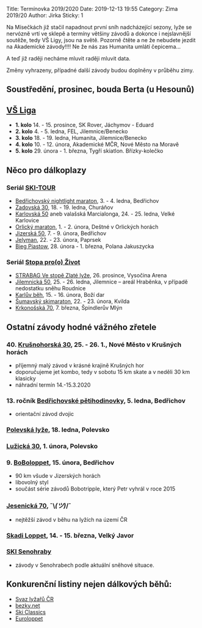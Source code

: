 Title: Termínovka 2019/2020
Date: 2019-12-13 19:55
Category: Zima 2019/20
Author: Jirka
Sticky: 1

Na Mísečkách již stačil napadnout první sníh nadcházející sezony, lyže se nervózně vrtí ve sklepě a termíny většiny závodů a dokonce i nejslavnější soutěže, tedy VŠ Ligy, jsou na světě. Pozorně čtěte a ne že nebudete jezdit na Akademické závody!!!! Ne že nás zas Humanita umlátí čepicema...

A teď již raději necháme mluvit raději mluvit data.

Změny vyhrazeny, případné další závody budou doplněny v průběhu zimy.

Soustředění, prosinec, bouda Berta (u Hesounů)
----------------------------------------------

[VŠ Liga](http://www.vs-liga.cz/)
---------------------------------

- **1. kolo** 14. - 15. prosince, SK Rover, Jáchymov - Eduard
- **2. kolo** 4. - 5. ledna, FEL, Jilemnice/Benecko
- **3. kolo** 18. - 19. ledna, Humanita, Jilemnice/Benecko
- **4. kolo** 10. - 12. února, Akademické MČR, Nové Město na Moravě
- **5. kolo** 29. února - 1. března, Tygří skiatlon. Břízky-kolečko

Něco pro dálkoplazy
-------------------

### Seriál [SKI-TOUR](http://www.ski-tour.cz/cs/zavody)

- [Bedřichovský nightlight maraton](https://www.ski-tour.cz/bedrichovsky-nlm/r2), 3. - 4. ledna, Bedřichov
- [Zadovská 30](https://www.ski-tour.cz/zadovska-30/r3), 18. - 19. ledna, Churáňov
- [Karlovská 50](https://www.ski-tour.cz/karlovska-50/r1) aneb valašská Marcialonga, 24. - 25. ledna, Velké Karlovice
- [Orlický maraton](https://www.ski-tour.cz/orlicky-maraton/r4), 1. - 2. února, Deštné v Orlických horách
- [Jizerská 50](http://jiz50.cz), 7. - 9. února, Bedřichov
- [Jelyman](https://www.ski-tour.cz/jelyman/r6), 22. - 23. února, Paprsek
- [Bieg Piastow](https://www.ski-tour.cz/bieg-piastow/r7), 28. února - 1. března, Polana Jakuszycka

### Seriál [Stopa pro(o) Život](http://www.stopaprozivot.cz/)

- [STRABAG Ve stopě Zlaté lyže](https://www.stopaprozivot.cz/strabag-ve-stope-zlate-lyze/), 26. prosince, Vysočina Arena
- [Jilemnická 50](https://www.stopaprozivot.cz/jilemnicka-50/), 25. - 26. ledna, Jilemnice – areál Hraběnka, v případě nedostatku sněhu Roudnice
- [Karlův běh](https://www.stopaprozivot.cz/karluv-beh/), 15. - 16. února, Boží dar
- [Šumavský skimaraton](https://www.stopaprozivot.cz/ct-sumavsky-skimaraton/), 22. - 23. února, Kvilda
- [Krkonošská 70](https://www.stopaprozivot.cz/krkonosska-70/), 7. března, Špindlerův Mlýn

Ostatní závody hodné vážného zřetele
------------------------------------

### 40. [Krušnohorská 30](https://k30-lote.webnode.cz), 25. - 26. 1., Nové Město v Krušných horách 

- příjemný malý závod v krásné krajině Krušných hor
- doporučujeme jet kombo, tedy v sobotu 15 km skate a v neděli 30 km klasicky
- náhradní termín 14.-15.3.2020

### 13. ročník [Bedřichovské pětihodinovky](http://www.b5h.cz/), 5. ledna, Bedřichov

- orientační závod dvojic

### [Polevská lyže](http://www.skipolevsko.estranky.cz), 18. ledna, Polevsko

### [Lužická 30](http://www.skipolevsko.estranky.cz), 1. února, Polevsko

### 9. [BoBoloppet](https://www.boboloppet.com/boboloppet/), 15. února, Bedřichov

- 90 km všude v Jizerských horách
- libovolný styl
- součást série závodů Bobotripple, který Petr vyhrál v roce 2015

### [Jesenická 70](http://www.jesenicka70.cz/cz/), ¯\\_(ツ)_/¯

- nejtěžší závod v běhu na lyžích na území ČR

### [Skadi Loppet](http://www.skadi-loppet.de/en/home.html), 14. - 15. března, Velký Javor

### [SKI Senohraby](https://www.senohraby.cz/ski-179/) 

- závody v Senohrabech podle aktuální sněhové situace.

Konkurenční listiny nejen dálkových běhů:
-----------------------------------------------------------

- [Svaz lyžařů ČR](http://zavody.czech-ski.com/event/list)
- [bezky.net](https://bezky.net/kalendar)
- [Ski Classics](https://vismaskiclassics.com/)
- [Euroloppet](https://www.euroloppet.com/en.html)

